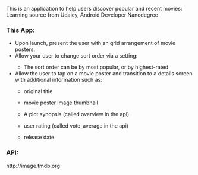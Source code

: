 <head>
  <title>"# PopularMoviesApplication: Android"</title>
</head>
<body>
  <p>This is an application to help users discover popular and recent movies: Learning source from Udaicy, Android Developer Nanodegree</p>
  
  <h3>This App:</h3>
    <ul>
      <li>Upon launch, present the user with an grid arrangement of movie posters.</li>
      <li>Allow your user to change sort order via a setting:</li>
        <ul>
          <li>The sort order can be by most popular, or by highest-rated</li>
        </ul>
      <li>Allow the user to tap on a movie poster and transition to a details screen with additional information such as:</li>
        <ul>
          <li>original title</li>
        </ul>
        <ul>
          <li>movie poster image thumbnail</li>
        </ul>
        <ul>
         <li>A plot synopsis (called overview in the api)</li>
        </ul>
        <ul>
         <li>user rating (called vote_average in the api)</li>
        </ul>
        <ul>
          <li>release date</li>
        </ul>
    </ul>
  
  <h3>API:</h3>
  <p>http://image.tmdb.org</p>
</bldy>
